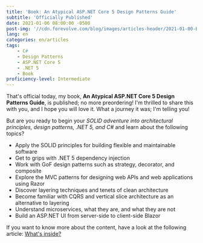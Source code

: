 ```yaml
---
title: 'Book: An Atypical ASP.NET Core 5 Design Patterns Guide'
subtitle: 'Officially Published'
date: 2021-01-06 08:00:00 -0500
post-img: '//cdn.forevolve.com/blog/images/articles-header/2021-01-00-Book-published.png'
lang: en
categories: en/articles
tags:
    - C#
    - Design Patterns
    - ASP.NET Core 5
    - .NET 5
    - Book
proficiency-level: Intermediate
---
```


That's official today, my book, **An Atypical ASP.NET Core 5 Design Patterns Guide**, is published; no more preordering!
I'm thrilled to share this with you, and I hope you will love it.
What a journey it was; I'm telling you!

But are you ready to begin your _SOLID adventure into architectural principles, design patterns, .NET 5, and C#_ and learn about the following topics?

<!--more-->

-   Apply the SOLID principles for building flexible and maintainable software
-   Get to grips with .NET 5 dependency injection
-   Work with GoF design patterns such as strategy, decorator, and composite
-   Explore the MVC patterns for designing web APIs and web applications using Razor
-   Discover layering techniques and tenets of clean architecture
-   Become familiar with CQRS and vertical slice architecture as an alternative to layering
-   Understand microservices, what they are, and what they are not
-   Build an ASP.NET UI from server-side to client-side Blazor

If you want to know more about the content, have a look at the following article:
[What's inside?](/en/articles/2021/01/05/book-an-atypical-asp-net-core-5-design-patterns-guide-content/)
